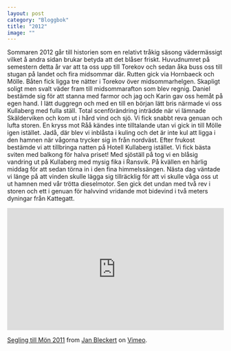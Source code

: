 ```yaml
---
layout: post
category: "Bloggbok"
title: "2012"
image: ""
---
```


Sommaren 2012 går till historien som en relativt tråkig säsong vädermässigt vilket å andra sidan brukar betyda att det blåser friskt. Huvudnumret på semestern detta år var att ta oss upp till Torekov och sedan åka buss oss till stugan på landet och fira midsommar där. Rutten gick via Hornbaeck och Mölle. Båten fick ligga tre nätter i Torekov över midsommarhelgen. Skapligt soligt men svalt väder fram till midsommarafton som blev regnig. Daniel bestämde sig för att stanna med farmor och jag och Karin gav oss hemåt på egen hand. I lätt duggregn och med en till en början lätt bris närmade vi oss Kullaberg med fulla ställ. Total scenförändring inträdde när vi lämnade Skälderviken och kom ut i hård vind och sjö. Vi fick snabbt reva genuan och lufta storen. En kryss mot Råå kändes inte tilltalande utan vi gick in till Mölle igen istället. Jadå, där blev vi inblåsta i kuling och det är inte kul att ligga i den hamnen när vågorna trycker sig in från nordväst. Efter frukost bestämde vi att tillbringa natten på Hotell Kullaberg istället. Vi fick bästa sviten med balkong för halva priset! Med sjöställ på tog vi en blåsig vandring ut på Kullaberg med mysig fika i Ransvik. På kvällen en härlig middag för att sedan törna in i den fina himmelssängen. Nästa dag väntade vi länge på att vinden skulle lägga sig tillräcklig för att vi skulle våga oss ut ut hamnen med vår trötta dieselmotor. Sen gick det undan med två rev i storen och ett i genuan för halvvind vridande mot bidevind i två meters dyningar från Kattegatt.

<div style="padding:56.25% 0 0 0;position:relative;"><iframe src="https://player.vimeo.com/video/84714010" style="position:absolute;top:0;left:0;width:100%;height:100%;" frameborder="0" allow="autoplay; fullscreen; picture-in-picture" allowfullscreen></iframe></div><script src="https://player.vimeo.com/api/player.js"></script>
<p><a href="https://vimeo.com/84714010">Segling till M&ouml;n 2011</a> from <a href="https://vimeo.com/janbleckert">Jan Bleckert</a> on <a href="https://vimeo.com">Vimeo</a>.</p>